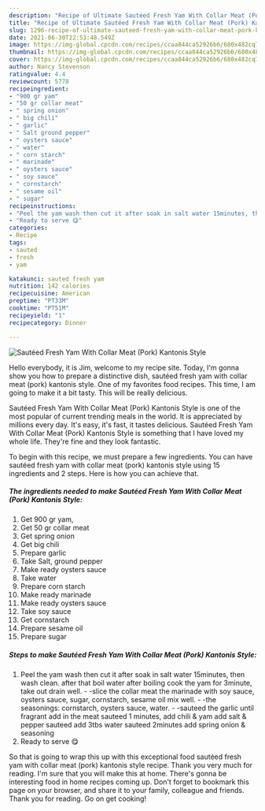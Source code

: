 ```yaml
---
description: "Recipe of Ultimate Sautéed Fresh Yam With Collar Meat (Pork) Kantonis Style"
title: "Recipe of Ultimate Sautéed Fresh Yam With Collar Meat (Pork) Kantonis Style"
slug: 1296-recipe-of-ultimate-sauteed-fresh-yam-with-collar-meat-pork-kantonis-style
date: 2021-06-30T22:53:48.549Z
image: https://img-global.cpcdn.com/recipes/ccaa844ca52926b6/680x482cq70/sauteed-fresh-yam-with-collar-meat-pork-kantonis-style-recipe-main-photo.jpg
thumbnail: https://img-global.cpcdn.com/recipes/ccaa844ca52926b6/680x482cq70/sauteed-fresh-yam-with-collar-meat-pork-kantonis-style-recipe-main-photo.jpg
cover: https://img-global.cpcdn.com/recipes/ccaa844ca52926b6/680x482cq70/sauteed-fresh-yam-with-collar-meat-pork-kantonis-style-recipe-main-photo.jpg
author: Nancy Stevenson
ratingvalue: 4.4
reviewcount: 5778
recipeingredient:
- "900 gr yam"
- "50 gr collar meat"
- " spring onion"
- " big chili"
- " garlic"
- " Salt ground pepper"
- " oysters sauce"
- " water"
- " corn starch"
- " marinade"
- " oysters sauce"
- " soy sauce"
- " cornstarch"
- " sesame oil"
- " sugar"
recipeinstructions:
- "Peel the yam wash then cut it after soak in salt water 15minutes, then wash clean. after that boil water after boiling cook the yam for 3minute, take out drain well. -slice the collar meat the marinade with soy sauce, oysters sauce, sugar, cornstarch, sesame oil mix well. -the seasonings: cornstarch, oysters sauce, water. -sauteed the garlic until fragrant add in the meat sauteed 1 minutes, add chili &amp; yam add salt &amp; pepper sauteed add 3tbs water sauteed 2minutes add spring onion &amp; seasoning"
- "Ready to serve 😋"
categories:
- Recipe
tags:
- sauted
- fresh
- yam

katakunci: sauted fresh yam 
nutrition: 142 calories
recipecuisine: American
preptime: "PT33M"
cooktime: "PT51M"
recipeyield: "1"
recipecategory: Dinner

---
```



![Sautéed Fresh Yam With Collar Meat (Pork) Kantonis Style](https://img-global.cpcdn.com/recipes/ccaa844ca52926b6/680x482cq70/sauteed-fresh-yam-with-collar-meat-pork-kantonis-style-recipe-main-photo.jpg)

Hello everybody, it is Jim, welcome to my recipe site. Today, I'm gonna show you how to prepare a distinctive dish, sautéed fresh yam with collar meat (pork) kantonis style. One of my favorites food recipes. This time, I am going to make it a bit tasty. This will be really delicious.

Sautéed Fresh Yam With Collar Meat (Pork) Kantonis Style is one of the most popular of current trending meals in the world. It is appreciated by millions every day. It's easy, it's fast, it tastes delicious. Sautéed Fresh Yam With Collar Meat (Pork) Kantonis Style is something that I have loved my whole life. They're fine and they look fantastic.




To begin with this recipe, we must prepare a few ingredients. You can have sautéed fresh yam with collar meat (pork) kantonis style using 15 ingredients and 2 steps. Here is how you can achieve that.

<!--inarticleads1-->

##### The ingredients needed to make Sautéed Fresh Yam With Collar Meat (Pork) Kantonis Style:

1. Get 900 gr yam,
1. Get 50 gr collar meat
1. Get  spring onion
1. Get  big chili
1. Prepare  garlic
1. Take  Salt, ground pepper
1. Make ready  oysters sauce
1. Take  water
1. Prepare  corn starch
1. Make ready  marinade
1. Make ready  oysters sauce
1. Take  soy sauce
1. Get  cornstarch
1. Prepare  sesame oil
1. Prepare  sugar




<!--inarticleads2-->

##### Steps to make Sautéed Fresh Yam With Collar Meat (Pork) Kantonis Style:

1. Peel the yam wash then cut it after soak in salt water 15minutes, then wash clean. after that boil water after boiling cook the yam for 3minute, take out drain well. - -slice the collar meat the marinade with soy sauce, oysters sauce, sugar, cornstarch, sesame oil mix well. - -the seasonings: cornstarch, oysters sauce, water. - -sauteed the garlic until fragrant add in the meat sauteed 1 minutes, add chili &amp; yam add salt &amp; pepper sauteed add 3tbs water sauteed 2minutes add spring onion &amp; seasoning
1. Ready to serve 😋




So that is going to wrap this up with this exceptional food sautéed fresh yam with collar meat (pork) kantonis style recipe. Thank you very much for reading. I'm sure that you will make this at home. There's gonna be interesting food in home recipes coming up. Don't forget to bookmark this page on your browser, and share it to your family, colleague and friends. Thank you for reading. Go on get cooking!
